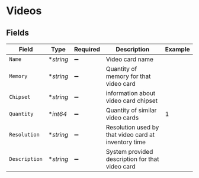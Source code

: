 # Videos


## Fields

| Field                                                | Type                                                 | Required                                             | Description                                          | Example                                              |
| ---------------------------------------------------- | ---------------------------------------------------- | ---------------------------------------------------- | ---------------------------------------------------- | ---------------------------------------------------- |
| `Name`                                               | **string*                                            | :heavy_minus_sign:                                   | Video card name                                      |                                                      |
| `Memory`                                             | **string*                                            | :heavy_minus_sign:                                   | Quantity of memory for that video card               |                                                      |
| `Chipset`                                            | **string*                                            | :heavy_minus_sign:                                   | information about video card chipset                 |                                                      |
| `Quantity`                                           | **int64*                                             | :heavy_minus_sign:                                   | Quantity of similar video cards                      | 1                                                    |
| `Resolution`                                         | **string*                                            | :heavy_minus_sign:                                   | Resolution used by that video card at inventory time |                                                      |
| `Description`                                        | **string*                                            | :heavy_minus_sign:                                   | System provided description for that video card      |                                                      |